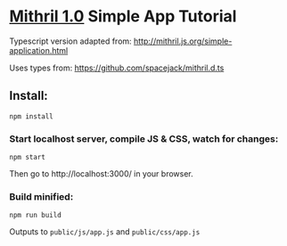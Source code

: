 # [Mithril 1.0](http://mithril.js.org/) Simple App Tutorial

Typescript version adapted from: http://mithril.js.org/simple-application.html

Uses types from: https://github.com/spacejack/mithril.d.ts

## Install:

	npm install

### Start localhost server, compile JS & CSS, watch for changes:

	npm start

Then go to http://localhost:3000/ in your browser.

### Build minified:

	npm run build

Outputs to `public/js/app.js` and `public/css/app.js`

